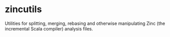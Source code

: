 # zincutils
Utilities for splitting, merging, rebasing and otherwise manipulating Zinc (the incremental Scala compiler) analysis files.
